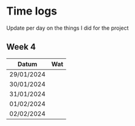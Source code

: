 # Time logs
Update per day on the things I did for the project
## Week 4
| Datum | Wat |
| ---------------- | ---------------- |
| 29/01/2024 | 
| 30/01/2024 |
| 31/01/2024 |
| 01/02/2024 |
| 02/02/2024 |